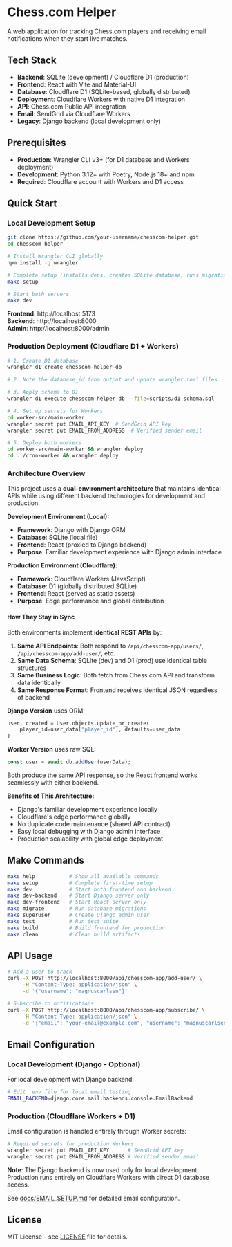# Chess.com Helper

A web application for tracking Chess.com players and receiving email notifications when they start live matches.

## Tech Stack

- **Backend**: SQLite (development) / Cloudflare D1 (production)
- **Frontend**: React with Vite and Material-UI
- **Database**: Cloudflare D1 (SQLite-based, globally distributed)
- **Deployment**: Cloudflare Workers with native D1 integration
- **API**: Chess.com Public API integration
- **Email**: SendGrid via Cloudflare Workers
- **Legacy**: Django backend (local development only)

## Prerequisites

- **Production**: Wrangler CLI v3+ (for D1 database and Workers deployment)
- **Development**: Python 3.12+ with Poetry, Node.js 18+ and npm
- **Required**: Cloudflare account with Workers and D1 access

## Quick Start

### Local Development Setup

```bash
git clone https://github.com/your-username/chesscom-helper.git
cd chesscom-helper

# Install Wrangler CLI globally
npm install -g wrangler

# Complete setup (installs deps, creates SQLite database, runs migrations)
make setup

# Start both servers
make dev
```

**Frontend**: http://localhost:5173  
**Backend**: http://localhost:8000  
**Admin**: http://localhost:8000/admin

### Production Deployment (Cloudflare D1 + Workers)

```bash
# 1. Create D1 database
wrangler d1 create chesscom-helper-db

# 2. Note the database_id from output and update wrangler.toml files

# 3. Apply schema to D1
wrangler d1 execute chesscom-helper-db --file=scripts/d1-schema.sql

# 4. Set up secrets for Workers
cd worker-src/main-worker
wrangler secret put EMAIL_API_KEY  # SendGrid API key
wrangler secret put EMAIL_FROM_ADDRESS  # Verified sender email

# 5. Deploy both workers
cd worker-src/main-worker && wrangler deploy
cd ../cron-worker && wrangler deploy
```

### Architecture Overview

This project uses a **dual-environment architecture** that maintains identical APIs while using different backend technologies for development and production.

**Development Environment (Local):**
- **Framework**: Django with Django ORM
- **Database**: SQLite (local file)
- **Frontend**: React (proxied to Django backend)
- **Purpose**: Familiar development experience with Django admin interface

**Production Environment (Cloudflare):**
- **Framework**: Cloudflare Workers (JavaScript)
- **Database**: D1 (globally distributed SQLite)
- **Frontend**: React (served as static assets)
- **Purpose**: Edge performance and global distribution

#### How They Stay in Sync

Both environments implement **identical REST APIs** by:

1. **Same API Endpoints**: Both respond to `/api/chesscom-app/users/`, `/api/chesscom-app/add-user/`, etc.
2. **Same Data Schema**: SQLite (dev) and D1 (prod) use identical table structures
3. **Same Business Logic**: Both fetch from Chess.com API and transform data identically
4. **Same Response Format**: Frontend receives identical JSON regardless of backend

**Django Version** uses ORM:
```python
user, created = User.objects.update_or_create(
    player_id=user_data["player_id"], defaults=user_data
)
```

**Worker Version** uses raw SQL:
```javascript
const user = await db.addUser(userData);
```

Both produce the same API response, so the React frontend works seamlessly with either backend.

**Benefits of This Architecture:**
- Django's familiar development experience locally
- Cloudflare's edge performance globally
- No duplicate code maintenance (shared API contract)
- Easy local debugging with Django admin interface
- Production scalability with global edge deployment

## Make Commands

```bash
make help           # Show all available commands
make setup          # Complete first-time setup
make dev            # Start both frontend and backend
make dev-backend    # Start Django server only
make dev-frontend   # Start React server only
make migrate        # Run database migrations
make superuser      # Create Django admin user
make test           # Run test suite
make build          # Build frontend for production
make clean          # Clean build artifacts
```

## API Usage

```bash
# Add a user to track
curl -X POST http://localhost:8000/api/chesscom-app/add-user/ \
     -H "Content-Type: application/json" \
     -d '{"username": "magnuscarlsen"}'

# Subscribe to notifications
curl -X POST http://localhost:8000/api/chesscom-app/subscribe/ \
     -H "Content-Type: application/json" \
     -d '{"email": "your-email@example.com", "username": "magnuscarlsen"}'
```

## Email Configuration

### Local Development (Django - Optional)

For local development with Django backend:

```bash
# Edit .env file for local email testing
EMAIL_BACKEND=django.core.mail.backends.console.EmailBackend
```

### Production (Cloudflare Workers + D1)

Email configuration is handled entirely through Worker secrets:

```bash
# Required secrets for production Workers
wrangler secret put EMAIL_API_KEY      # SendGrid API key
wrangler secret put EMAIL_FROM_ADDRESS # Verified sender email
```

**Note**: The Django backend is now used only for local development. Production runs entirely on Cloudflare Workers with direct D1 database access.

See [docs/EMAIL_SETUP.md](docs/EMAIL_SETUP.md) for detailed email configuration.

## License

MIT License - see [LICENSE](LICENSE) file for details.